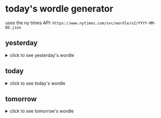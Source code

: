 # today's wordle generator

uses the ny times API: `https://www.nytimes.com/svc/wordle/v2/YYYY-MM-DD.json`

## yesterday

<details>
    <summary>click to see yesterday's wordle</summary>

    dingo

</details>

## today

<details>
    <summary>click to see today's wordle</summary>

    exalt

</details>

## tomorrow

<details>
    <summary>click to see tomorrow's wordle</summary>

    swish

</details>
